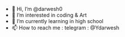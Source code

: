 - 👋 Hi, I’m @darwesh0
- 👀 I’m interested in coding & Art
- 🌱 I’m currently learning in high school
- 📫 How to reach me : telegram : @Ydarwesh

<!---
darwesh0/darwesh0 is a ✨ special ✨ repository because its `README.md` (this file) appears on your GitHub profile.
You can click the Preview link to take a look at your changes.
--->
